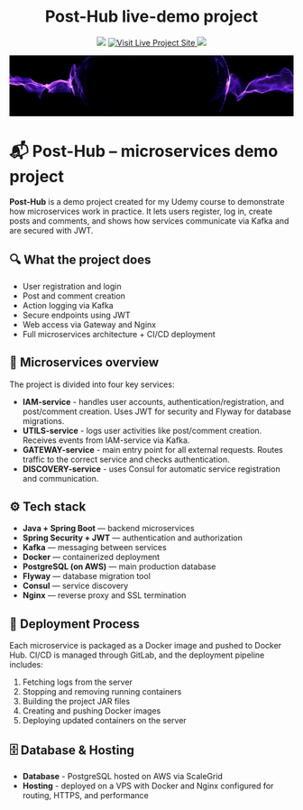 <h1 align="center"> Post-Hub live-demo project</h1>

<p align="center">
 <img src="https://user-images.githubusercontent.com/74038190/213844263-a8897a51-32f4-4b3b-b5c2-e1528b89f6f3.png" width="50px" />

  <a href="https://nick8787.github.io/post-wave-demo-project/" target="_blank">
    <img src="https://img.shields.io/badge/Visit%20Live%20Project%20Site-Click%20Here-brightgreen?style=for-the-badge&logo=github&logoColor=white" alt="Visit Live Project Site">
  </a>
 <img src="https://user-images.githubusercontent.com/74038190/213844263-a8897a51-32f4-4b3b-b5c2-e1528b89f6f3.png" width="50px" />
</p>

<p align="center">
  <img src="images/post-hub-demo.gif" alt="Post-Wave Logo" />
</p>

# 📬 Post-Hub – microservices demo project

**Post-Hub** is a demo project created for my Udemy course to demonstrate how microservices work in practice. It lets users register, log in, create posts and comments, and shows how services communicate via Kafka and are secured with JWT.

## 🔍 What the project does

- User registration and login
- Post and comment creation
- Action logging via Kafka
- Secure endpoints using JWT
- Web access via Gateway and Nginx
- Full microservices architecture + CI/CD deployment

## 🧩 Microservices overview

The project is divided into four key services:

- **IAM-service** - handles user accounts, authentication/registration, and post/comment creation. Uses JWT for security and Flyway for database migrations.
- **UTILS-service** - logs user activities like post/comment creation. Receives events from IAM-service via Kafka.
- **GATEWAY-service** - main entry point for all external requests. Routes traffic to the correct service and checks authentication.
- **DISCOVERY-service** - uses Consul for automatic service registration and communication.

## ⚙️ Tech stack

- **Java + Spring Boot** — backend microservices
- **Spring Security + JWT** — authentication and authorization
- **Kafka** — messaging between services
- **Docker** — containerized deployment
- **PostgreSQL (on AWS)** — main production database
- **Flyway** — database migration tool
- **Consul** — service discovery
- **Nginx** — reverse proxy and SSL termination

## 🚀 Deployment Process

Each microservice is packaged as a Docker image and pushed to Docker Hub. CI/CD is managed through GitLab, and the deployment pipeline includes:

1. Fetching logs from the server
2. Stopping and removing running containers
3. Building the project JAR files
4. Creating and pushing Docker images
5. Deploying updated containers on the server

## 🗄️ Database & Hosting

- **Database** - PostgreSQL hosted on AWS via ScaleGrid
- **Hosting** - deployed on a VPS with Docker and Nginx configured for routing, HTTPS, and performance
